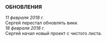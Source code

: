 ### ОБНОВЛЕНИЯ

*11 февраля 2018 г.*  
Сергей перестал обновлять вики.  
*18 февраля 2018 г.*  
Сергей начал новый проект с чистого листа.
